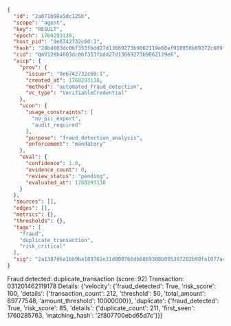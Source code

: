 ```json
{
  "id": "2a071b98e5dc125b",
  "scope": "agent",
  "key": "RESULT",
  "epoch": 1760293138,
  "host_pid": "9e6742732c60:1",
  "hash": "28b4603dc06f353fbdd27d13669273b9062119e60af910856b69372c609f92e4",
  "cid": "QmV128b4603dc06f353fbdd27d13669273b9062119e6",
  "aicp": {
    "prov": {
      "issuer": "9e6742732c60:1",
      "created_at": 1760293138,
      "method": "automated_fraud_detection",
      "vc_type": "VerifiableCredential"
    },
    "ucon": {
      "usage_constraints": [
        "no_pii_export",
        "audit_required"
      ],
      "purpose": "fraud_detection_analysis",
      "enforcement": "mandatory"
    },
    "eval": {
      "confidence": 1.0,
      "evidence_count": 0,
      "review_status": "pending",
      "evaluated_at": 1760293138
    }
  },
  "sources": [],
  "edges": [],
  "metrics": {},
  "thresholds": {},
  "tags": [
    "fraud",
    "duplicate_transaction",
    "risk_critical"
  ],
  "sig": "2a1387d6a1bb9ba189761e31d008766db8869388b095307282b98fa1077ac59b"
}
```

Fraud detected: duplicate_transaction (score: 92)
Transaction: 031201462119178
Details: {'velocity': {'fraud_detected': True, 'risk_score': 100, 'details': {'transaction_count': 212, 'threshold': 50, 'total_amount': 89777548, 'amount_threshold': 10000000}}, 'duplicate': {'fraud_detected': True, 'risk_score': 85, 'details': {'duplicate_count': 211, 'first_seen': 1760285763, 'matching_hash': '2f807700ebd65d7c'}}}